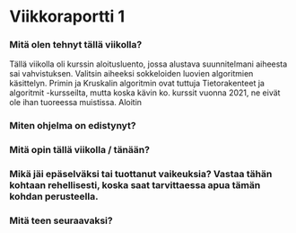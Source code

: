 # Viikkoraportti 1

### Mitä olen tehnyt tällä viikolla?

Tällä viikolla oli kurssin aloitusluento, jossa alustava suunnitelmani aiheesta sai vahvistuksen. Valitsin aiheeksi  sokkeloiden luovien algoritmien käsittelyn. Primin ja Kruskalin algoritmin ovat tuttuja Tietorakenteet ja algoritmit -kursseilta, mutta koska kävin ko. kurssit vuonna 2021, ne eivät ole ihan tuoreessa muistissa. Aloitin 


### Miten ohjelma on edistynyt?



### Mitä opin tällä viikolla / tänään?



### Mikä jäi epäselväksi tai tuottanut vaikeuksia? Vastaa tähän kohtaan rehellisesti, koska saat tarvittaessa apua tämän kohdan perusteella. 



### Mitä teen seuraavaksi?


